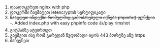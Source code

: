 1. დაადოკერეთ nginx with php
2. დოკერში ჩაუმატეთ letencryptის სერტიფიკატი
3. ~~ჩააგდეთ ინდექსი რომელშიც გამოძახებული იქნება phpinfo() ფუნქცია~~
-. Added index.php with easy phpinfo code :+1:/play rimshot
4. გიტჰაბზე ატვირთეთ 
5. გაუშვით ისე რომ გარედან წვდომადი იყოს 443 პორტზე ანუ https
6. მაჩვენეთ
